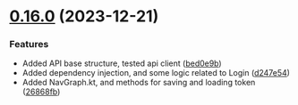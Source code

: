 # [0.16.0](https://github.com/Kshitiz1403/Alertly/compare/v0.15.0...v0.16.0) (2023-12-21)


### Features

* Added API base structure, tested api client ([bed0e9b](https://github.com/Kshitiz1403/Alertly/commit/bed0e9bc928c55ec745c45855471c38607aeebb0))
* Added dependency injection, and some logic related to Login ([d247e54](https://github.com/Kshitiz1403/Alertly/commit/d247e541894d04210c3973a842f21fa9d4ff2841))
* Added NavGraph.kt, and methods for saving and loading token ([26868fb](https://github.com/Kshitiz1403/Alertly/commit/26868fbefabf668548391b2d1c31c28a93906afc))



